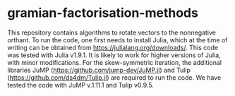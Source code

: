 # gramian-factorisation-methods
This repository contains algorithms to rotate vectors to the nonnegative orthant.
To run the code, one first needs to install Julia, which at the time of writing can be obtained from https://julialang.org/downloads/.
This code was tested with Julia v1.9.1. It is likely to work for higher versions of Julia, with minor modifications.
For the skew-symmetric iteration, the additional libraries JuMP (https://github.com/jump-dev/JuMP.jl) and Tulip (https://github.com/ds4dm/Tulip.jl) are required to run the code.
We have tested the code with JuMP v.1.11.1 and Tulip v0.9.5.
